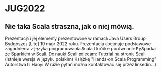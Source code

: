 # JUG2022
## Nie taka Scala straszna, jak o niej mówią.

Prezentacja i jej elementy prezentowane w ramach Java Users Group Bydgoszcz [Lite] 19 maja 2022 roku. 
Prezentacja obejmuje podstawowe zagadnienia z języka programowania Scala i krótkie porównanie PySparka ze Sparkiem w Scali. 
Do nauki Scali polecam: 
Tutorial na stronie Scali (istnieje wersja w języku polskim)
Książkę "Hands-on Scala Programming" Autorstwa Li Haoyi
W razie pytań można kontaktować się przez linkedin. :) 
